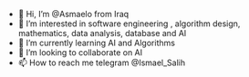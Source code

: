 - 👋 Hi, I’m @Asmaelo from Iraq
- 👀 I’m interested in software engineering , algorithm design, mathematics, data analysis, database and AI
- 🌱 I’m currently learning AI and Algorithms
- 💞️ I’m looking to collaborate on AI
- 📫 How to reach me telegram @Ismael_Salih

<!---
Asmaelo/Asmaelo is a ✨ special ✨ repository because its `README.md` (this file) appears on your GitHub profile.
You can click the Preview link to take a look at your changes.
--->
